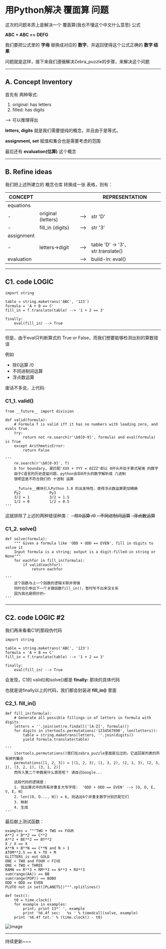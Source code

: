 # 用Python解决 覆面算 问题
这次的问题本质上是解决一个 覆面算(我也不懂这个中文什么意思) 公式

**ABC + ABC == DEFG**

我们要把公式里的 **字母** 替换成对应的 **数字**，并返回使得这个公式正确的 **数字 结果**

问题就是这样，接下来我们遵循解决Zebra_puzzle的步骤，来解决这个问题

---
## A. **Concept Inventory**

首先有 两种等式:

1. original:    has letters
2. filled:      has digits

--> 可以推理得出

**letters, digits** 就是我们需要提纯的概念，并且由于是等式。

**assignment, set** 赋值和集合也是需要考虑的范围

最后还有 **evaluation(估算)** 这个概念

---

## B. **Refine ideas**

我们把上述所建立的 概念仓库 转换成一张 表格，则有：

CONCEPT | | | REPRESENTATION 
---|---|---|---
equations |  |  |
 - | original (letters) | --> | str 'D'
 - | fill_in (digits)  | --> | str '3'
assignment |  |  |
 - | letters->digit | --> | table 'D' -> '3'、str.translate()
evaluation |  | --> | build-in: eval()

---
## C1. code LOGIC
```
import string

table = string.maketrans('ABC', '123')
formula = 'A + B == C'
fill_in = f.translate(table) --> '1 + 2 == 3'

finally:
    eval(fill_in) --> True
```
---

但是，由于eval只判断算式的 True or False，而我们想要能够检测出别的算数错误

例如
- 除0运算 /0
- 不同进制间运算
- 浮点数运算

废话不多说，上代码:
### C1_1. valid()
```
from __future__ import division

def valid(formula):
	# Formula f is valid iff it has no numbers with leading zero, and evals true.
	try:
		return not re.search(r'\b0[0-9]', formula) and eval(formula) is True
	except ArithmeticError:
		return False
		
'''
    re.search(r'\b0[0-9]', f)
    b for boundary, 是匹配'XXX + YYY = 0ZZZ'即以 0开头并处于算式尾端 的数字
    由于C语言的历史遗留问题，python会将0开头的数字解析成 八进制
    很明显是不符合我们的 十进制 运算
    
    __future__模块引入Python 3.0 的出发特性，使得浮点数运算更加精确
    Py2             Py3
    3/2 = 1         3/2 = 1.5
    1/2 = 0         1/2 = 0.5
'''
```
这就排除了上述的两种错误种类：
~~- 除0运算 /0~~
~~- 不同进制间运算~~
~~-浮点数运算~~

### C1_2. solve()
```
def solve(formula):
	""" Given a formula like 'ODD + ODD == EVEN', fill in digits to solve it
	Input formula is a string; output is a digit-filled-in string or None"""
	for eachfor in fill_in(formula):
		if valid(eachfor):
			return eachfor
			
'''
    这个函数与上一个函数的逻辑关联非常强
    同时也引申出下一个关键函数fill_in()，暂时写不出来没关系
    因为我也是照抄的~
'''
```

---

## C2. code LOGIC #2
我们再来看看C1的那段伪代码
```
import string

table = string.maketrans('ABC', '123')
formula = 'A + B == C'
fill_in = f.translate(table) --> '1 + 2 == 3'

finally:
    eval(fill_in) --> True
```

会发现，C1的 valid()和solve()都是 **finally:** 那块的具体代码

也就是说finally以上的代码，我们都会封装进 **fill_in()** 里面

### C2_1. fill_in()
```
def fill_in(formula):
	# Generate all possible fillings-in of letters in formula with digits
	letters = ''.join(set(re.findall('[A-Z]', formula)))
	for digits in itertools.permutations('1234567890', len(letters)):
		table = string.maketrans(letters, ''.join(digits))
		yield formula.translate(table)
		
'''
    itertools.permutations()我们在zebra_puzzle里面是见过的，它返回某列表的所有排列集合
    permutations([1, 2, 3]) = [(1, 2, 3), (1, 3, 2), (2, 1, 3), (2, 3, 1), (3, 2, 1), (3, 1, 2)]
    而传入第二个参数是什么意思呢？ 请自己Google...
    
    这段代码的逻辑是：
    1. 找出算式中的所有非重复大写字母:  'ODD + ODD == EVEN' --> [O, D, E, V, E, N]
    2. len([O, D..., N]) = 6, 则选出6个非重复数字分别匹配它们
    3. 映射
    4. 生成
'''
```

最后献上测试函数：
```
examples = """TWO + TWO == FOUR
A**2 + B**2 == C**2
A**2 + BE**2 == BY**2
X / X == X
A**N + B**N == C**N and N > 1
ATOM**2.5 == A + TO + M
GLITTERS is not GOLD
ONE < TWO and FOUR < FIVE
ONE < TWO < THREE
RAMN == R**3 + RM**3 == N**3 + RX**3
sum(range(AA)) == BB
sum(range(POP)) == BOBO
ODD + ODD == EVEN
PLUTO not in set([PLANETS])""".splitlines()

def test():
	t0 = time.clock()
	for example in examples:
		print; print 13*' ', example
		print '%6.4f sec:   %s ' % timedcall(solve, example)
	print '%6.4f tot.' % (time.clock() - t0)
```

![image](http://imglf.nosdn.127.net/img/dHhnQUpIRjlOdTJDdUJMWjJQL2xTcUt2eDRLMWlpZ1B6N0Qvdlllc253aU9XYk9GWC95RlRRPT0.png?imageView&thumbnail=1680x0&quality=96&stripmeta=0&type=jpg)

---
持续更新~~~